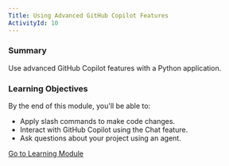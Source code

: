 ```yaml
---
Title: Using Advanced GitHub Copilot Features
ActivityId: 10
---
```


### Summary

Use advanced GitHub Copilot features with a Python application.

### Learning Objectives

By the end of this module, you'll be able to:

- Apply slash commands to make code changes.
- Interact with GitHub Copilot using the Chat feature.
- Ask questions about your project using an agent.

[Go to Learning Module](https://learn.microsoft.com/en-us/training/modules/advanced-github-copilot/)
